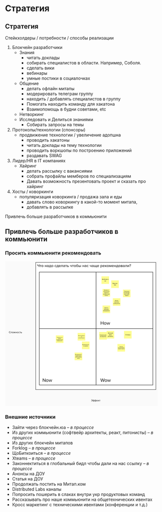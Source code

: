 # Стратегия

## Стратегия

Стейкхолдеры / потребности / способы реализации

1. Блокчейн разработчики
   * Знания
     * читать доклады
     * собирать специалистов в области. Например, Соболя.
     * сделать вики
     * вебинары
     * умные постики в социалочках
   * Общение
     * делать офлайн митапы
     * модерировать телеграм группу
     * находить / добавлять специалистов в группу
     * Помогать находить команду для хакатона
     * Взаимопомощь в будни советами, etc
   * Нетворкинг
   * Исследовать и Делиться знаниями
     * Собирать запросы на темы
2. Протоколы/технологии \(спонсоры\)
   * продвижение технологии / увеличение адопшна
     * проводить хакатоны
     * читать доклады на тему технологии
     * проводить воркшопы по построению приложений
     * раздавать SWAG
3. Лидер/HR в IT компаниях
   * Хайринг
     * делать рассылку с вакансиями
     * собрать профайлы мемберов по специализациям
     * Давать возможность презентовать проект и сказать про хайринг
4. Хосты / коворкинги
   * популяризация коворкинга / продажа зала и еды
     * давать слово коворкингу в какой-то момент митапа,
     * добавлять в рассылке

Привлечь больше разработчиков в коммьюнити

## Привлечь больше разработчиков в коммьюнити

### Просить коммьюнити рекомендовать

![](.gitbook/assets/image.png)

### Внешние источники

* Зайти через блокчейн.юа _– в процессе_
* Из других коммьюнити \(софтвейр архитекты, реакт, питонисты\) _– в процессе_
* Из других блокчейн митапов
* Forklog _– в процессе_
* ЩоБиткоиться _– в процессе_
* Xteams _– в процессе_
* Законнектиться в глобальный бидл чтобы дали на нас ссылку  _– в процессе_
* Анонсы на ДОУ
* Статья на ДОУ
* Продолжать постить на Митап.ком
* Distributed Labs каналы
* Попросить пошерить в слаках внутри укр продуктовых команд
* Рассказывать про наше коммьюнити на общетехнических ивентах
* Кросс маркетинг с техническими ивентами \(конференции и т.д.\)


